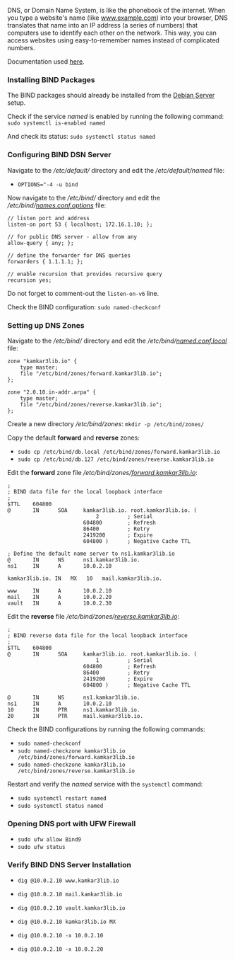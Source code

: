 DNS, or Domain Name System, is like the phonebook of the internet. When you type a website's name (like www.example.com) into your browser, DNS translates that name into an IP address (a series of numbers) that computers use to identify each other on the network. This way, you can access websites using easy-to-remember names instead of complicated numbers.

Documentation used [here](https://adamtheautomator.com/bind-dns-server/).
### Installing BIND Packages
The BIND packages should already be installed from the [Debian Server](Debian_Server.md) setup.

Check if the service *named* is enabled by running the following command: `sudo systemctl is-enabled named`

And check its status: `sudo systemctl status named`

### Configuring BIND DSN Server
Navigate to the */etc/default/* directory and edit the */etc/default/named* file:
- `OPTIONS="-4 -u bind`

Now navigate to the */etc/bind/* directory and edit the */etc/bind/[names.conf.options](named.conf.options.png)* file:
```
// listen port and address 
listen-on port 53 { localhost; 172.16.1.10; }; 

// for public DNS server - allow from any 
allow-query { any; }; 

// define the forwarder for DNS queries 
forwarders { 1.1.1.1; }; 

// enable recursion that provides recursive query 
recursion yes;
```

Do not forget to comment-out the `listen-on-v6` line.

Check the BIND configuration: `sudo named-checkconf`
### Setting up DNS Zones
Navigate to the */etc/bind/* directory and edit the */etc/bind/[named.conf.local](named.conf.local.png)* file: 
```
zone "kamkar3lib.io" {
    type master;
    file "/etc/bind/zones/forward.kamkar3lib.io";
};

zone "2.0.10.in-addr.arpa" {
    type master;
    file "/etc/bind/zones/reverse.kamkar3lib.io";
};
```

Create a new directory */etc/bind/zones*: `mkdir -p /etc/bind/zones/`

Copy the default **forward** and **reverse** zones:
- `sudo cp /etc/bind/db.local /etc/bind/zones/forward.kamkar3lib.io`
- `sudo cp /etc/bind/db.127 /etc/bind/zones/reverse.kamkar3lib.io`

Edit the **forward** zone file */etc/bind/zones/[forward.kamkar3lib.io](forward.kamkar3lib.io.png)*:
```
;
; BIND data file for the local loopback interface
;
$TTL    604800
@       IN      SOA     kamkar3lib.io. root.kamkar3lib.io. (
	                        2         ; Serial
                        604800        ; Refresh
                        86400         ; Retry
                        2419200       ; Expire
                        604800 )      ; Negative Cache TTL

; Define the default name server to ns1.kamkar3lib.io
@       IN      NS      ns1.kamkar3lib.io.
ns1     IN      A       10.0.2.10

kamkar3lib.io. IN   MX   10   mail.kamkar3lib.io.

www     IN      A       10.0.2.10
mail    IN      A       10.0.2.20
vault   IN      A       10.0.2.30
```

Edit the **reverse** file */etc/bind/zones/[reverse.kamkar3lib.io](reverse.kamkar3lib.io.png)*:
```
;
; BIND reverse data file for the local loopback interface
;
$TTL    604800
@       IN      SOA     kamkar3lib.io. root.kamkar3lib.io. (
                            1         ; Serial
                        604800        ; Refresh
                        86400         ; Retry
                        2419200       ; Expire
                        604800 )      ; Negative Cache TTL

@       IN      NS      ns1.kamkar3lib.io.
ns1     IN      A       10.0.2.10
10      IN      PTR     ns1.kamkar3lib.io.
20      IN      PTR     mail.kamkar3lib.io.
```

Check the BIND configurations by running the following commands:
- `sudo named-checkconf`
- `sudo named-checkzone kamkar3lib.io /etc/bind/zones/forward.kamkar3lib.io`
- `sudo named-checkzone kamkar3lib.io /etc/bind/zones/reverse.kamkar3lib.io`

Restart and verify the *named* service with the `systemctl` command:
- `sudo systemctl restart named`
- `sudo systemctl status named`

### Opening DNS port with UFW Firewall
- `sudo ufw allow Bind9`
- `sudo ufw status`

### Verify BIND DNS Server Installation
- `dig @10.0.2.10 www.kamkar3lib.io`
- `dig @10.0.2.10 mail.kamkar3lib.io`
- `dig @10.0.2.10 vault.kamkar3lib.io`

- `dig @10.0.2.10 kamkar3lib.io MX`

- `dig @10.0.2.10 -x 10.0.2.10`
- `dig @10.0.2.10 -x 10.0.2.20`
